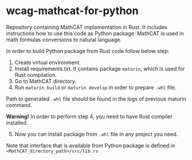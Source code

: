 # wcag-mathcat-for-python
Repository containing MathCAT implementation in Rust. It includes instructions how to use this code as Python package. MathCAT is used in math formulas conversions to natural language.

In order to build Python package from Rust code follow below step:

1. Create virtual environment.
2. Install requirements.txt. It contains package ```maturin```, which is used for Rust compilation.
3. Go to MathCAT directory.
4. Run ```maturin build``` or ```maturin develop``` in order to prepare ```.whl``` file.

Path to generated ```.whl``` file should be found in the logs of previous maturin command.

**Warning!** In order to perform step 4, you need to have Rust compiler installed.

5. Now you can install package from ```.whl``` file in any project you need. 

Note that interface that is available from Python package is defined in ```<MathCAT_directory_path>/src/lib.rs```
